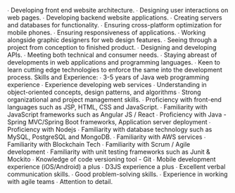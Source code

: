 ∙       Developing front end website architecture.
∙       Designing user interactions on web pages.
∙       Developing backend website applications.
∙       Creating servers and databases for functionality.
∙       Ensuring cross-platform optimization for mobile phones.
∙       Ensuring responsiveness of applications.
∙       Working alongside graphic designers for web design features.
∙       Seeing through a project from conception to finished product.
∙       Designing and developing APIs.
∙       Meeting both technical and consumer needs.
∙       Staying abreast of developments in web applications and programming languages.
∙       Keen to learn cutting edge technologies to enforce the same into the development process.
Skills and Experience:
∙       3-5 years of Java web programming experience
∙       Experience developing web services
∙       Understanding in object-oriented concepts, design patterns, and algorithms
∙       Strong organizational and project management skills.
∙       Proficiency with front-end languages such as JSP, HTML, CSS and JavaScript.
∙       Familiarity with JavaScript frameworks such as Angular JS / React
∙       Proficiency with Java - Spring MVC/Spring Boot frameworks, Application server deployment
∙       Proficiency with Nodejs
∙       Familiarity with database technology such as MySQL, PostgreSQL and MongoDB.
∙       Familiarity with AWS services
∙       Familiarity with Blockchain Tech
∙       Familiarity with Scrum / Agile development
∙       Familiarity with unit testing frameworks such as Junit & Mockito
∙       Knowledge of code versioning tool - Git
∙       Mobile development experience (iOS/Android) a plus
∙       D3JS experience a plus
∙       Excellent verbal communication skills.
∙       Good problem-solving skills.
∙       Experience in working with agile teams
∙       Attention to detail.
